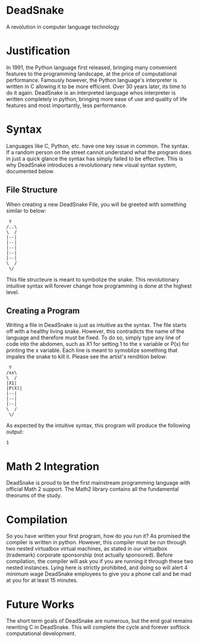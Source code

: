 # DeadSnake
A revolution in computer language technology

# Justification
In 1991, the Python language first released, bringing many convenient features to the programming landscape, at the price of computational performance. Famously however, the Python language's interpreter is written in C allowing it to be more efficient. Over 30 years later, its time to do it again. DeadSnake is an interpreted language whos interpreter is written completely in python, bringing more ease of use and quality of life features and most importantly, less performance.

# Syntax 
Languages like C, Python, etc. have one key issue in common. The syntax. If a random person on the street cannot understand what the program does in just a quick glance the syntax has simply failed to be effective. This is why DeadSnake introduces a revolutionary new visual syntax system, documented below.

## File Structure
When creating a new DeadSnake File, you will be greeted with something similar to below:
```
 Y
/..\
\  /
|--|
|--|
|--|
|--|
|--|
\  /
 \/
```
This file structeure is meant to symbolize the snake. This revolutionary intuitive syntax will forever change how programming is done at the highest level.

## Creating a Program

Writing a file in DeadSnake is just as intuitive as the syntax. The file starts off with a healthy living snake. However, this contradicts the name of the language and therefore must be fixed. To do so, simply type any line of code into the abdomen, such as X1 for setting 1 to the x variable or P(x) for printing the x variable. Each line is meant to symoblize something that impales the snake to kill it. Please see the artist's rendition below:
```
 Y
/xx\
\  /
|X1|
|P(X)|
|--|
|--|
|--|
\  /
 \/
```

As expected by the intuitive syntax, this program will produce the following output:
```
1
```
# Math 2 Integration
DeadSnake is proud to be the first mainstream programming language with official Math 2 support. The Math2 library contains all the fundamental theorums of the study.

# Compilation
So you have written your first program, how do you run it? As promised the compiler is written in python. However, this compiler must be run through two nested virtualbox virtual machines, as stated in our virtualbox (trademark) corporate sponsorship (not actually sponsored). Before compilation, the compiler will ask you if you are running it through these two nested instances. Lying here is strictly prohibited, and doing so will alert 4 minimum wage DeadSnake employees to give you a phone call and be mad at you for at least 15 minutes.

# Future Works
The short term goals of DeadSnake are numerous, but the end goal remains rewriting C in DeadSnake. This will complete the cycle and forever softlock computational development.
